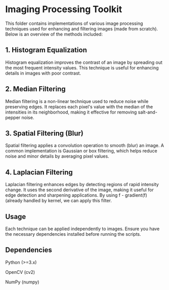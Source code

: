 # Imaging Processing Toolkit

This folder contains implementations of various image processing techniques used for enhancing and filtering images (made from scratch). Below is an overview of the methods included:

## 1. Histogram Equalization

Histogram equalization improves the contrast of an image by spreading out the most frequent intensity values. This technique is useful for enhancing details in images with poor contrast.

## 2. Median Filtering

Median filtering is a non-linear technique used to reduce noise while preserving edges. It replaces each pixel's value with the median of the intensities in its neighborhood, making it effective for removing salt-and-pepper noise.

## 3. Spatial Filtering (Blur)

Spatial filtering applies a convolution operation to smooth (blur) an image. A common implementation is Gaussian or box filtering, which helps reduce noise and minor details by averaging pixel values.

## 4. Laplacian Filtering

Laplacian filtering enhances edges by detecting regions of rapid intensity change. It uses the second derivative of the image, making it useful for edge detection and sharpening applications. By using f - gradient(f) (already handled by kernel, we can apply this filter.

## Usage

Each technique can be applied independently to images. Ensure you have the necessary dependencies installed before running the scripts.

## Dependencies

Python (>=3.x)

OpenCV (cv2)

NumPy (numpy)

